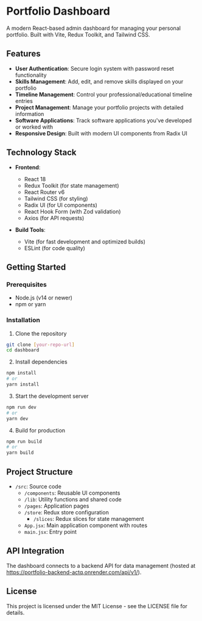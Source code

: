 # Portfolio Dashboard

A modern React-based admin dashboard for managing your personal portfolio. Built with Vite, Redux Toolkit, and Tailwind CSS.

## Features

- **User Authentication**: Secure login system with password reset functionality
- **Skills Management**: Add, edit, and remove skills displayed on your portfolio
- **Timeline Management**: Control your professional/educational timeline entries
- **Project Management**: Manage your portfolio projects with detailed information
- **Software Applications**: Track software applications you've developed or worked with
- **Responsive Design**: Built with modern UI components from Radix UI

## Technology Stack

- **Frontend**:
  - React 18
  - Redux Toolkit (for state management)
  - React Router v6
  - Tailwind CSS (for styling)
  - Radix UI (for UI components)
  - React Hook Form (with Zod validation)
  - Axios (for API requests)

- **Build Tools**:
  - Vite (for fast development and optimized builds)
  - ESLint (for code quality)

## Getting Started

### Prerequisites

- Node.js (v14 or newer)
- npm or yarn

### Installation

1. Clone the repository
```bash
git clone [your-repo-url]
cd dashboard
```

2. Install dependencies
```bash
npm install
# or
yarn install
```

3. Start the development server
```bash
npm run dev
# or
yarn dev
```

4. Build for production
```bash
npm run build
# or
yarn build
```

## Project Structure

- `/src`: Source code
  - `/components`: Reusable UI components
  - `/lib`: Utility functions and shared code
  - `/pages`: Application pages
  - `/store`: Redux store configuration
    - `/slices`: Redux slices for state management
  - `App.jsx`: Main application component with routes
  - `main.jsx`: Entry point

## API Integration

The dashboard connects to a backend API for data management (hosted at https://portfolio-backend-actq.onrender.com/api/v1/).

## License

This project is licensed under the MIT License - see the LICENSE file for details.
